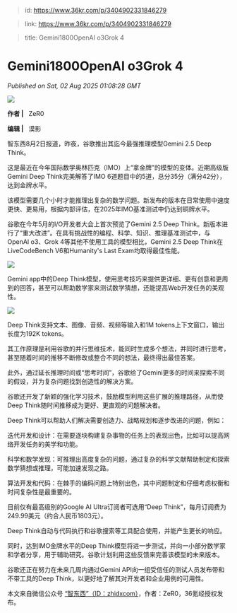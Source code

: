 > id: https://www.36kr.com/p/3404902331846279

> link: https://www.36kr.com/p/3404902331846279

> title: Gemini1800OpenAI o3Grok 4

# Gemini1800OpenAI o3Grok 4
_Published on Sat, 02 Aug 2025 01:08:28 GMT_

![](https://img.36krcdn.com/hsossms/20250802/v2_ebb04c496843486a9efea743e7ebf851@000000_oswg145150oswg900oswg383_img_000?x-oss-process=image/format,jpg/interlace,1)

**作者 |**   ZeR0 

**编辑 |**   漠影 

智东西8月2日报道，昨夜，谷歌推出其迄今最强推理模型Gemini 2.5 Deep Think。 

这是最近在今年国际数学奥林匹克（IMO）上“拿金牌”的模型的变体。近期高级版Gemini Deep Think完美解答了IMO 6道题目中的5道，总分35分（满分42分），达到金牌水平。 

该模型需要几个小时才能推理出复杂的数学问题。新发布的版本在日常使用中速度更快、更易用，根据内部评估，在2025年IMO基准测试中仍达到铜牌水平。 

谷歌在今年5月的I/O开发者大会上首次预览了Gemini 2.5 Deep Think。新版本进行了“重大改进”。在具有挑战性的编程、科学、知识、推理基准测试中，与OpenAI o3、Grok 4等其他不使用工具的模型相比，Gemini 2.5 Deep Think在LiveCodeBench V6和Humanity's Last Exam均取得最佳性能。 

![](https://img.36krcdn.com/hsossms/20250802/v2_81a4d452e40c407aa13f475308671887@000000_oswg398517oswg1000oswg1173_img_000?x-oss-process=image/format,jpg/interlace,1)

Gemini app中的Deep Think模型，使用思考技巧来提供更详细、更有创意和更周到的回答，甚至可以帮助数学家来测试数学猜想，还能提高Web开发任务的美观性。 

![](https://img.36krcdn.com/hsossms/20250802/v2_627ab8c182994459a4e3f1172e4b2af2@000000_oswg538959oswg1000oswg617_img_000?x-oss-process=image/format,jpg/interlace,1)

Deep Think支持文本、图像、音频、视频等输入和1M tokens上下文窗口，输出长度为192K tokens。 

其工作原理是利用谷歌的并行思维技术，能同时生成多个想法，并同时进行思考，甚至随着时间的推移不断修改或整合不同的想法，最终得出最佳答案。 

此外，通过延长推理时间或“思考时间”，谷歌给了Gemini更多的时间来探索不同的假设，并为复杂问题找到创造性的解决方案。 

谷歌还开发了新颖的强化学习技术，鼓励模型利用这些扩展的推理路径，从而使Deep Think随时间推移成为更好、更直观的问题解决者。 

Deep Think可以帮助人们解决需要创造力、战略规划和逐步改进的问题，例如： 

迭代开发和设计：在需要逐块构建复杂事物的任务上的表现出色，比如可以提高网络开发任务的美学和功能。

科学和数学发现：可推理出高度复杂的问题，通过复杂的科学文献帮助制定和探索数学猜想或推理，可能加速发现之路。

算法开发和代码：在棘手的编码问题上特别出色，其中问题制定和仔细考虑权衡和时间复杂性是最重要的。

目前仅有最高级别的Google AI Ultra订阅者可选用“Deep Think”，每月订阅费为249.99美元（约合人民币1803元）。 

Deep Think自动与代码执行和谷歌搜索等工具配合使用，并能产生更长的响应。 

同时，达到IMO金牌水平的Deep Think模型将进一步测试，并向一小部分数学家和学者分享，用于辅助研究。谷歌计划利用这些反馈来完善该模型的未来版本。 

谷歌还正在努力在未来几周内通过Gemini API向一组受信任的测试人员发布带和不带工具的Deep Think，以更好地了解其对开发者和企业用例的可用性。 

本文来自微信公众号 [“智东西”（ID：zhidxcom）](https://mp.weixin.qq.com/s?__biz=MzA4MTQ4NjQzMw==&mid=2652786881&idx=2&sn=dddb8a0581c8c39c9d1d522393056e52&chksm=8592b6a45895904d106de1f1729ddf282d540a48c40efaeae515da6e68629931d61084ff6e8a&scene=0&xtrack=1#rd)，作者：ZeR0，36氪经授权发布。
